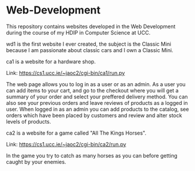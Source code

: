 # Web-Development
This repository contains websites developed in the Web Development during the course of my HDIP in Computer Science at UCC.

wd1 is the first website I ever created, the subject is the Classic Mini because I am passionate about classic cars and I own a Classic Mini.

ca1 is a website for a hardware shop.

Link: https://cs1.ucc.ie/~jaoc2/cgi-bin/ca1/run.py

The web page allows you to log in as a user or as an admin.
As a user you can add items to your cart, and go to the checkout where you will get a summary of your order and select your preffered delivery method.
You can also see your previous orders and leave reviews of products as a logged in user.
When logged in as an admin you can add products to the catalog, see orders which have been placed by customers and review and alter stock levels of products.

ca2 is a website for a game called "All The Kings Horses".

Link: https://cs1.ucc.ie/~jaoc2/cgi-bin/ca2/run.py

In the game you try to catch as many horses as you can before getting caught by your enemies.
